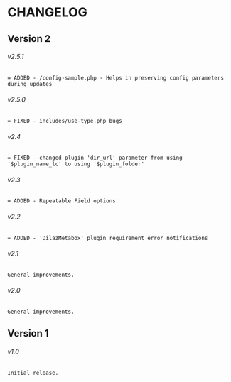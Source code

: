# CHANGELOG

## Version 2

###### v2.5.1
```
= ADDED - /config-sample.php - Helps in preserving config parameters during updates
```
###### v2.5.0
```
= FIXED - includes/use-type.php bugs
```
###### v2.4
```
= FIXED - changed plugin 'dir_url' parameter from using '$plugin_name_lc' to using '$plugin_folder'
```
###### v2.3
```
= ADDED - Repeatable Field options
```
###### v2.2
```
= ADDED - 'DilazMetabox' plugin requirement error notifications
```
###### v2.1
```
General improvements.
```
###### v2.0
```
General improvements.
```
## Version 1
###### v1.0
```
Initial release.
